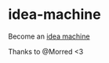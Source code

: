 # idea-machine

Become an [idea machine](http://www.jamesaltucher.com/2014/05/the-ultimate-guide-for-becoming-an-idea-machine/)

Thanks to @Morred <3
